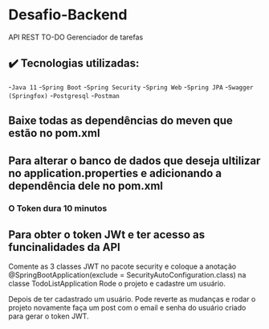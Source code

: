 # Desafio-Backend
API REST TO-DO Gerenciador de tarefas

## ✔️ Tecnologias utilizadas:
-``Java 11``
-``Spring Boot``
-``Spring Security``
-``Spring Web``
-``Spring JPA``
-``Swagger (Springfox)``
-``Postgresql``
-``Postman``

## Baixe todas as dependências do meven que estão no pom.xml
## Para alterar o banco de dados que deseja ultilizar no application.properties e adicionando a dependência dele no pom.xml
### O Token dura 10 minutos

## Para obter o token JWt e ter acesso as funcinalidades da API
Comente as 3 classes JWT no pacote security e coloque a anotação @SpringBootApplication(exclude = SecurityAutoConfiguration.class) na classe TodoListApplication
Rode o projeto e cadastre um usuário.

Depois de ter cadastrado um usuário. Pode reverte as mudanças e rodar o projeto novamente
faça um post com o email e senha do usuário criado para gerar o token JWT.
